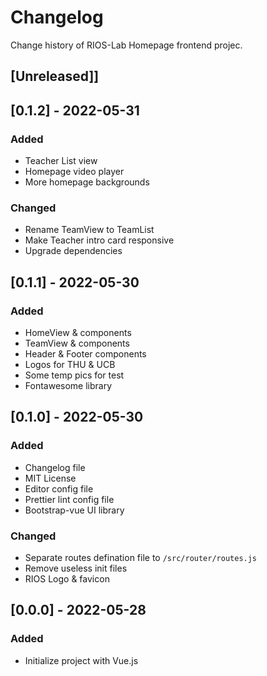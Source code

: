 # Changelog

Change history of RIOS-Lab Homepage frontend projec.

## [Unreleased]]

## [0.1.2] - 2022-05-31

### Added

- Teacher List view
- Homepage video player
- More homepage backgrounds

### Changed

- Rename TeamView to TeamList
- Make Teacher intro card responsive
- Upgrade dependencies

## [0.1.1] - 2022-05-30

### Added

- HomeView & components
- TeamView & components
- Header & Footer components
- Logos for THU & UCB
- Some temp pics for test
- Fontawesome library

## [0.1.0] - 2022-05-30

### Added

- Changelog file
- MIT License
- Editor config file
- Prettier lint config file
- Bootstrap-vue UI library

### Changed

- Separate routes defination file to `/src/router/routes.js`
- Remove useless init files
- RIOS Logo & favicon

## [0.0.0] - 2022-05-28

### Added

- Initialize project with Vue.js
